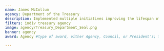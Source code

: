```yaml
---
name: James McCollum
agency: Department of the Treasury
description: Implemented multiple initiatives improving the lifespan of production equipment, advising senior leadership, and cross-training core electricians. Mr. McCollum’s ability to analyze data, create visual management tools, and articulate requirements to non-technical personnel maximize resources across the Bureau of Engraving and Printing.
filters: indiv treasury agency
image: agency/Treasury_Department_Seal.png
banner: agency
award: Agency #type of award, either Agency, Council, or President's; this is case sensitive so make sure to match the options listed exactly. This section generates the format of the card

---
```

